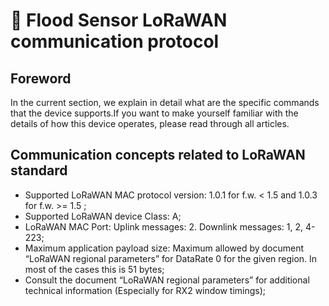 # 📖 Flood Sensor LoRaWAN communication protocol

## Foreword <a href="#foreword" id="foreword"></a>

In the current section, we explain in detail what are the specific commands that the device supports.If you want to make yourself familiar with the details of how this device operates, please read through all articles.

## Communication concepts related to LoRaWAN standard <a href="#communication-concepts-related-to-lorawan-standard" id="communication-concepts-related-to-lorawan-standard"></a>

* Supported LoRaWAN MAC protocol version: 1.0.1 for f.w. < 1.5 and 1.0.3 for f.w. >= 1.5 ;
* Supported LoRaWAN device Class: A;
* LoRaWAN MAC Port: Uplink messages: 2. Downlink messages: 1, 2, 4-223;
* Maximum application payload size: Maximum allowed by document “LoRaWAN regional parameters” for DataRate 0 for the given region. In most of the cases this is 51 bytes;
* Consult the document “LoRaWAN regional parameters” for additional technical information (Especially for RX2 window timings);

